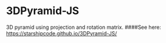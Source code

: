 # 3DPyramid-JS
3D pyramid using projection and rotation matrix. 
####See here:
https://starshipcode.github.io/3DPyramid-JS/


